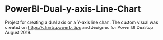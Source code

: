 # PowerBI-Dual-y-axis-Line-Chart
Project for creating a dual axis on a Y-axis line chart. The custom visual was created on https://charts.powerbi.tips and designed for Power BI Desktop August 2019.
